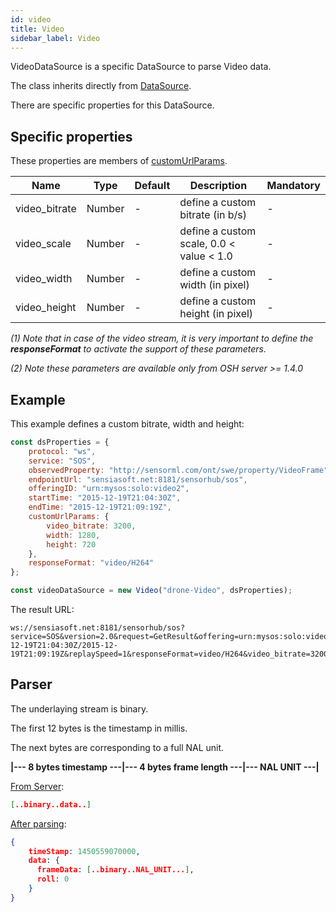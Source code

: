 ```yaml
---
id: video
title: Video
sidebar_label: Video
---
```


VideoDataSource is a specific DataSource to parse Video data.

The class inherits directly from [DataSource](index.md).

There are specific properties for this DataSource.

## Specific properties

These properties are members of [customUrlParams](index.md#global-configuration).

| Name | Type | Default | Description |  Mandatory 
| ---- | ---- | ------- | --------------- |  ---------
|video_bitrate|Number| - |define a custom bitrate (in b/s)| -
|video_scale|Number| - | define a custom scale, 0.0 < value < 1.0| -
|video_width|Number| - |define a custom width (in pixel)| -
|video_height|Number| - |define a custom height (in pixel)| -

*(1) Note that in case of the video stream, it is very important to define the **responseFormat** to activate the support of these parameters.*

*(2) Note these parameters are available only from OSH server >= 1.4.0*

## Example

This example defines a custom bitrate, width and height:
```jsx
const dsProperties = {
    protocol: "ws",
    service: "SOS",
    observedProperty: "http://sensorml.com/ont/swe/property/VideoFrame",
    endpointUrl: "sensiasoft.net:8181/sensorhub/sos",
    offeringID: "urn:mysos:solo:video2",
    startTime: "2015-12-19T21:04:30Z",
    endTime: "2015-12-19T21:09:19Z",
    customUrlParams: {
        video_bitrate: 3200,
        width: 1280,
        height: 720
    },
    responseFormat: "video/H264"
};

const videoDataSource = new Video("drone-Video", dsProperties);
```

The result URL:

```http
ws://sensiasoft.net:8181/sensorhub/sos?service=SOS&version=2.0&request=GetResult&offering=urn:mysos:solo:video2&observedProperty=http://sensorml.com/ont/swe/property/VideoFrame&temporalFilter=phenomenonTime,2015-12-19T21:04:30Z/2015-12-19T21:09:19Z&replaySpeed=1&responseFormat=video/H264&video_bitrate=3200&video_width=1280&video_height=720
```

## Parser

The underlaying stream is binary.
 
The first 12 bytes is the timestamp in millis.
 
The next bytes are corresponding to a full NAL unit.

**|--- 8 bytes timestamp ---|--- 4 bytes frame length ---|--- NAL UNIT ---|**

<ins>From Server</ins>:

```json
[..binary..data..]
```

<ins>After parsing</ins>:

```json
{
    timeStamp: 1450559070000,
    data: {
      frameData: [..binary..NAL_UNIT...],
      roll: 0    
    } 
}  
```


